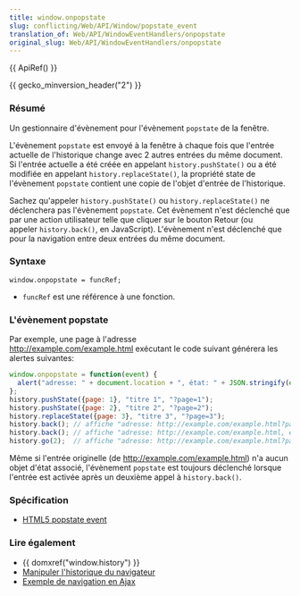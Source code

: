 ```yaml
---
title: window.onpopstate
slug: conflicting/Web/API/Window/popstate_event
translation_of: Web/API/WindowEventHandlers/onpopstate
original_slug: Web/API/WindowEventHandlers/onpopstate
---
```

{{ ApiRef() }}

{{ gecko_minversion_header("2") }}

### Résumé

Un gestionnaire d'évènement pour l'évènement `popstate` de la fenêtre.

L'évènement `popstate` est envoyé à la fenêtre à chaque fois que l'entrée actuelle de l'historique change avec 2 autres entrées du même document. Si l'entrée actuelle a été créée en appelant `history.pushState()` ou a été modifiée en appelant `history.replaceState()`, la propriété state de l'évènement `popstate` contient une copie de l'objet d'entrée de l'historique.

Sachez qu'appeler `history.pushState()` ou `history.replaceState()` ne déclenchera pas l'évènement `popstate`. Cet évènement n'est déclenché que par une action utilisateur telle que cliquer sur le bouton Retour (ou appeler `history.back()`, en JavaScript). L'évènement n'est déclenché que pour la navigation entre deux entrées du même document.

### Syntaxe

    window.onpopstate = funcRef;

- `funcRef` est une référence à une fonction.

### L'évènement popstate

Par exemple, une page à l'adresse <http://example.com/example.html> exécutant le code suivant générera les alertes suivantes:

```js
window.onpopstate = function(event) {
  alert("adresse: " + document.location + ", état: " + JSON.stringify(event.state));
};
history.pushState({page: 1}, "titre 1", "?page=1");
history.pushState({page: 2}, "titre 2", "?page=2");
history.replaceState({page: 3}, "titre 3", "?page=3");
history.back(); // affiche "adresse: http://example.com/example.html?page=1, état: {"page":1}"
history.back(); // affiche "adresse: http://example.com/example.html, état: null
history.go(2);  // affiche "adresse: http://example.com/example.html?page=3, état: {"page":3}
```

Même si l'entrée originelle (de <http://example.com/example.html>) n'a aucun objet d'état associé, l'évènement `popstate` est toujours déclenché lorsque l'entrée est activée après un deuxième appel à `history.back()`.

### Spécification

- [HTML5 popstate event](http://www.whatwg.org/specs/web-apps/current-work/#handler-window-onpopstate)

### Lire également

- {{ domxref("window.history") }}
- [Manipuler l'historique du navigateur](/fr/docs/DOM/manipuler_lhistorique_du_navigateur)
- [Exemple de navigation en Ajax](/fr/docs/DOM/Manipulating_the_browser_history/Example)
